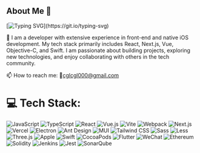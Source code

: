 ## About Me 👋

<!--
**GLChan/GLChan** is a ✨ _special_ ✨ repository because its `README.md` (this file) appears on your GitHub profile.

Here are some ideas to get you started:

- 🔭 I’m currently working on ...
- 🌱 I’m currently learning ...
- 👯 I’m looking to collaborate on ...
- 🤔 I’m looking for help with ...
- 💬 Ask me about ...
- 📫 How to reach me: ...
- 😄 Pronouns: ...
- ⚡ Fun fact: ...
-->

[![Typing SVG](https://readme-typing-svg.demolab.com?font=Fira+Code&pause=1000&color=02569B&multiline=true&random=true&width=435&lines=Hello+World.I'm+Gary+Chan.)](https://git.io/typing-svg)

🔭 I am a developer with extensive experience in front-end and native iOS development. My tech stack primarily includes React, Next.js, Vue, Objective-C, and Swift. I am passionate about building projects, exploring new technologies, and enjoy collaborating with others in the tech community.

📫 How to reach me: 📧[cglcgl000@gmail.com](mailto:cglcgl000@gmail.com)

# 💻 Tech Stack:

![JavaScript](https://img.shields.io/badge/javascript-F7DF1E?style=for-the-badge&logo=javascript&logoColor=white)
![TypeScript](https://img.shields.io/badge/typescript-3178C6?style=for-the-badge&logo=typescript&logoColor=white)
![React](https://img.shields.io/badge/react-61DAFB?style=for-the-badge&logo=react&logoColor=white)
![Vue.js](https://img.shields.io/badge/vue-4FC08D?style=for-the-badge&logo=vuedotjs&logoColor=white)
![Vite](https://img.shields.io/badge/vite-646CFF?style=for-the-badge&logo=vite&logoColor=white)
![Webpack](https://img.shields.io/badge/webpack-8DD6F9?style=for-the-badge&logo=webpack&logoColor=white)
![Next.js](https://img.shields.io/badge/next.js-000000?style=for-the-badge&logo=nextdotjs&logoColor=white)
![Vercel](https://img.shields.io/badge/vercel-000000?style=for-the-badge&logo=vercel&logoColor=white)
![Electron](https://img.shields.io/badge/electron-47848F?style=for-the-badge&logo=electron&logoColor=white)
![Ant Design](https://img.shields.io/badge/antdesign-0170FE?style=for-the-badge&logo=antdesign&logoColor=white)
![MUI](https://img.shields.io/badge/mui-007FFF?style=for-the-badge&logo=mui&logoColor=white)
![Tailwind CSS](https://img.shields.io/badge/tailwindcss-06B6D4?style=for-the-badge&logo=tailwindcss&logoColor=white)
![Sass](https://img.shields.io/badge/sass-CC6699?style=for-the-badge&logo=sass&logoColor=white)
![Less](https://img.shields.io/badge/less-1D365D?style=for-the-badge&logo=less&logoColor=white)
![Three.js](https://img.shields.io/badge/three.js-000000?style=for-the-badge&logo=threedotjs&logoColor=white)
![Apple](https://img.shields.io/badge/objective--c-000000?style=for-the-badge&logo=apple&logoColor=white)
![Swift](https://img.shields.io/badge/swift-F05138?style=for-the-badge&logo=swift&logoColor=white)
![CocoaPods](https://img.shields.io/badge/cocoapods-EE3322?style=for-the-badge&logo=cocoapods&logoColor=white)
![Flutter](https://img.shields.io/badge/flutter-02569B?style=for-the-badge&logo=flutter&logoColor=white)
![WeChat](https://img.shields.io/badge/微信小程序-07C160?style=for-the-badge&logo=wechat&logoColor=white)
![Ethereum](https://img.shields.io/badge/ethereum-3C3C3D?style=for-the-badge&logo=ethereum&logoColor=white)
![Solidity](https://img.shields.io/badge/solidity-2B247C?style=for-the-badge&logo=solidity&logoColor=white)
![Jenkins](https://img.shields.io/badge/jenkins-D24939?style=for-the-badge&logo=jenkins&logoColor=white)
![Jest](https://img.shields.io/badge/jest-C21325?style=for-the-badge&logo=jest&logoColor=white)
![SonarQube](https://img.shields.io/badge/sonarqube-4E9BCD?style=for-the-badge&logo=sonarqube&logoColor=white)


<!-- ![AWS Lambda](https://img.shields.io/badge/awslambda-FF9900?style=for-the-badge&logo=awslambda&logoColor=white)
![Serverless](https://img.shields.io/badge/serverless-FD5750?style=for-the-badge&logo=serverless&logoColor=white)
![V8](https://img.shields.io/badge/v8-4B8BF5?style=for-the-badge&logo=v8&logoColor=white) -->
